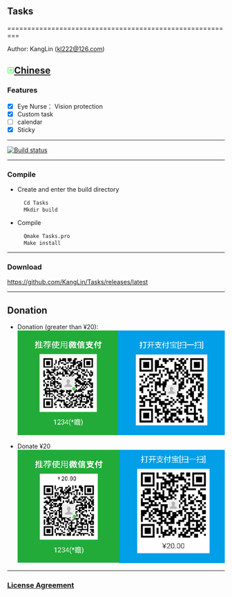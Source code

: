 ## Tasks

=========================================================

Author: KangLin (kl222@126.com)

[<img src="Resource/image/china.png" alt="Chinese" title="Chinese" width="16" height="16"/>Chinese](README_zh_CN.md)
------------------------------------------------

### Features

- [x] Eye Nurse： Vision protection
- [x] Custom task
- [ ] calendar
- [x] Sticky

------------------------------------------------

[![Build status](https://ci.appveyor.com/api/projects/status/hw8wsnwinrnohhda?svg=true)](https://ci.appveyor.com/project/KangLin/tasks)

------------------------------------------------

### Compile
- Create and enter the build directory

        Cd Tasks
        Mkdir build

- Compile

        Qmake Tasks.pro
        Make install

------------------------------------------------

### Download
https://github.com/KangLin/Tasks/releases/latest

------------------------------------------------

## Donation
- Donation (greater than ¥20):  
![donation (greater than ¥20)](Resource/image/Contribute.png "donation (greater than ¥20)")

- Donate ¥20  
![donation ¥20](Resource/image/Contribute20.png "donation ¥20")

------------------------------------------------

### [License Agreement](LICENSE.MD "LICENSE.MD")
